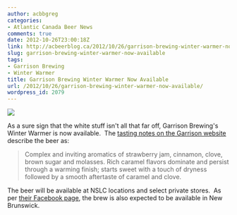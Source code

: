 ```yaml
---
author: acbbgreg
categories:
- Atlantic Canada Beer News
comments: true
date: 2012-10-26T23:00:18Z
link: http://acbeerblog.ca/2012/10/26/garrison-brewing-winter-warmer-now-available/
slug: garrison-brewing-winter-warmer-now-available
tags:
- Garrison Brewing
- Winter Warmer
title: Garrison Brewing Winter Warmer Now Available
url: /2012/10/26/garrison-brewing-winter-warmer-now-available/
wordpress_id: 2079
---
```


[![](http://acbeerblog.ca/wp-content/uploads/2012/10/garrison-winter.jpg)](http://acbeerblog.ca/wp-content/uploads/2012/10/garrison-winter.jpg)

As a sure sign that the white stuff isn't all that far off, Garrison Brewing's Winter Warmer is now available.  The [tasting notes on the Garrison website](http://adminpanel.garrisonbrewing.com/accounts/garrison/websites/garrisonbrewing.com/module_files/brewery/beer_group/2/beer/101.pdf) describe the beer as:


<blockquote>Complex and inviting aromatics of strawberry jam, cinnamon, clove, brown sugar and molasses. Rich caramel flavors dominate and persist through a warming finish; starts sweet with a touch of dryness followed by a smooth aftertaste of caramel and clove.</blockquote>


The beer will be available at NSLC locations and select private stores.  As per [their Facebook page](https://www.facebook.com/garrisonbrewing), the brew is also expected to be available in New Brunswick.
